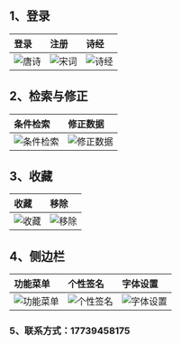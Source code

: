 ## 1、登录
|登录|注册|诗经|
|:---|:---|:---|
|![唐诗](https://github.com/Sningi/song/blob/master/showImages/tpoem.jpg)|![宋词](https://github.com/Sningi/song/blob/master/showImages/spoem.jpg)|![诗经](https://github.com/Sningi/song/blob/master/showImages/song.jpg)|
## 2、检索与修正
|条件检索|修正数据|
|:---|:---|
|![条件检索](https://github.com/Sningi/song/blob/master/showImages/search.jpg)|![修正数据](https://github.com/Sningi/song/blob/master/showImages/alter.jpg)|
## 3、收藏
|收藏|移除|
|:---|:---|
|![收藏](https://github.com/Sningi/song/blob/master/showImages/love.jpg)|![移除](https://github.com/Sningi/song/blob/master/showImages/rm.jpg)|
## 4、侧边栏
|功能菜单|个性签名|字体设置|
|:---|:---|:---|
|![功能菜单](https://github.com/Sningi/song/blob/master/showImages/dreaw.jpg)|![个性签名](https://github.com/Sningi/song/blob/master/showImages/motto.jpg)|![字体设置](https://github.com/Sningi/song/blob/master/showImages/font.jpg)|
### 5、联系方式：17739458175